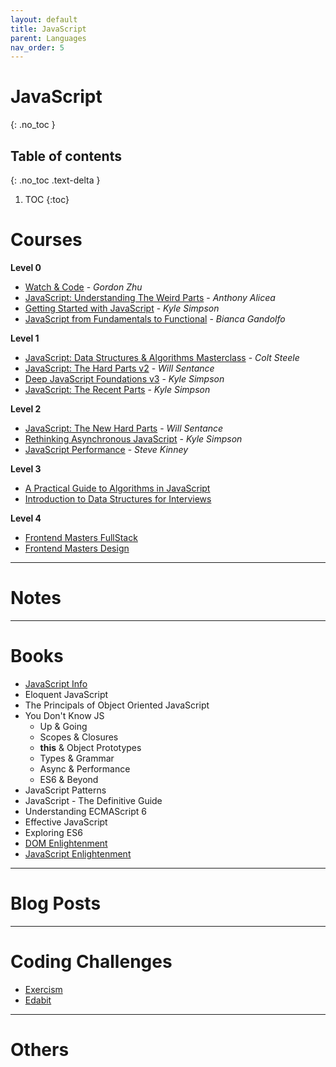 ```yaml
---
layout: default
title: JavaScript
parent: Languages
nav_order: 5
---
```


# JavaScript
{: .no_toc }

## Table of contents
{: .no_toc .text-delta }

1. TOC
{:toc}

# Courses

__Level 0__

- [Watch & Code](https://watchandcode.com/) - *Gordon Zhu*
- [JavaScript: Understanding The Weird Parts](https://www.udemy.com/course/understand-javascript/) - *Anthony Alicea*
- [Getting Started with JavaScript](https://frontendmasters.com/courses/getting-started-javascript-v2/) - *Kyle Simpson*
- [JavaScript from Fundamentals to Functional](https://frontendmasters.com/courses/js-fundamentals-functional-v2/) - *Bianca Gandolfo*


__Level 1__

- [JavaScript: Data Structures & Algorithms Masterclass](https://www.udemy.com/course/js-algorithms-and-data-structures-masterclass/) - *Colt Steele*
- [JavaScript: The Hard Parts v2](https://frontendmasters.com/courses/javascript-hard-parts-v2/) - *Will Sentance*
- [Deep JavaScript Foundations v3](https://frontendmasters.com/courses/deep-javascript-v3/) - *Kyle Simpson*
- [JavaScript: The Recent Parts](https://frontendmasters.com/courses/js-recent-parts/) - *Kyle Simpson*

__Level 2__

- [JavaScript: The New Hard Parts](https://frontendmasters.com/courses/javascript-new-hard-parts/) - *Will Sentance*
- [Rethinking Asynchronous JavaScript](https://frontendmasters.com/courses/rethinking-async-js/) - *Kyle Simpson*
- [JavaScript Performance](https://frontendmasters.com/courses/web-performance/) - *Steve Kinney*

__Level 3__

- [A Practical Guide to Algorithms in JavaScript](https://frontendmasters.com/courses/practical-algorithms/)
- [Introduction to Data Structures for Interviews](https://frontendmasters.com/courses/data-structures-interviews/)


__Level 4__

- [Frontend Masters FullStack](https://frontendmasters.com/learn/fullstack/)
- [Frontend Masters Design](https://frontendmasters.com/learn/designers-code/)

---

# Notes

---

# Books

- [JavaScript Info](https://javascript.info)
- Eloquent JavaScript
- The Principals of Object Oriented JavaScript
- You Don't Know JS
    - Up & Going
    - Scopes & Closures
    - **this** & Object Prototypes
    - Types & Grammar
    - Async & Performance
    - ES6 & Beyond
- JavaScript Patterns
- JavaScript - The Definitive Guide
- Understanding ECMAScript 6
- Effective JavaScript
- Exploring ES6
- [DOM Enlightenment ](http://domenlightenment.com/)
- [JavaScript Enlightenment](http://www.javascriptenlightenment.com/JavaScript_Enlightenment.pdf)

---

# Blog Posts

---

# Coding Challenges

- [Exercism](https://exercism.io)
- [Edabit](https://edabit.com/challenges)

---

# Others
